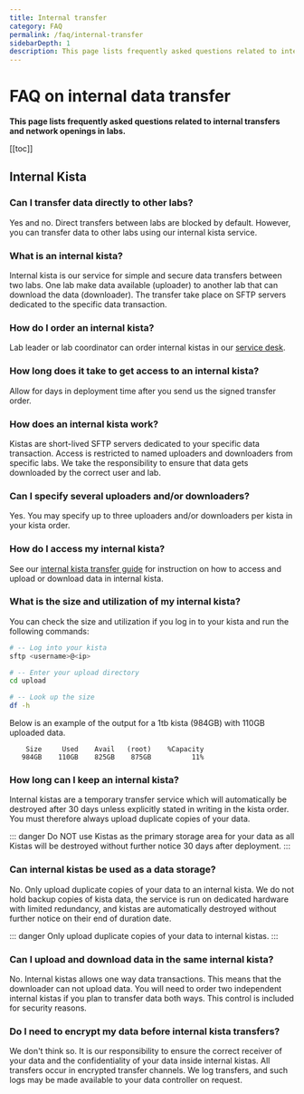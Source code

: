 ```yaml
---
title: Internal transfer
category: FAQ
permalink: /faq/internal-transfer
sidebarDepth: 1
description: This page lists frequently asked questions related to internal transfers and network openings in labs.
---
```


# FAQ on internal data transfer

**This page lists frequently asked questions related to internal transfers and network openings in labs.**

[[toc]]

## Internal Kista

### Can I transfer data directly to other labs?

Yes and no. Direct transfers between labs are blocked by default. However, you can transfer data to other labs using our internal kista service.

### What is an internal kista?

Internal kista is our service for simple and secure data transfers between two labs. One lab make data available (uploader) to another lab that can download the data (downloader). The transfer take place on SFTP servers dedicated to the specific data transaction.

### How do I order an internal kista?

Lab leader or lab coordinator can order internal kistas in our [service desk](/service-desk/lab-orders/#internal-kista).

### How long does it take to get access to an internal kista?

Allow for days in deployment time after you send us the signed transfer order.

### How does an internal kista work?

Kistas are short-lived SFTP servers dedicated to your specific data transaction. Access is restricted to named uploaders and downloaders from specific labs. We take the responsibility to ensure that data gets downloaded by the correct user and lab.

### Can I specify several uploaders and/or downloaders?

Yes. You may specify up to three uploaders and/or downloaders per kista in your kista order.

### How do I access my internal kista?

See our [internal kista transfer guide](/data-transfers/internal-kista/) for instruction on how to access and upload or download data in internal kista.

### What is the size and utilization of my internal kista?

You can check the size and utilization if you log in to your kista and run the following commands:

```bash
# -- Log into your kista
sftp <username>@<ip>

# -- Enter your upload directory
cd upload

# -- Look up the size
df -h
```

Below is an example of the output for a 1tb kista (984GB) with 110GB uploaded data.

```
    Size     Used    Avail   (root)    %Capacity
   984GB    110GB    825GB    875GB          11%
```

### How long can I keep an internal kista?

Internal kistas are a temporary transfer service which will automatically be destroyed after 30 days unless explicitly stated in writing in the kista order. You must therefore always upload duplicate copies of your data.

::: danger
Do NOT use Kistas as the primary storage area for your data as all Kistas will be destroyed without further notice 30 days after deployment.
:::

### Can internal kistas be used as a data storage?

No. Only upload duplicate copies of your data to an internal kista. We do not hold backup copies of kista data, the service is run on dedicated hardware with limited redundancy, and kistas are automatically destroyed without further notice on their end of duration date.

::: danger
Only upload duplicate copies of your data to internal kistas.
:::

### Can I upload and download data in the same internal kista?

No. Internal kistas allows one way data transactions. This means that the downloader can not upload data. You will need to order two independent internal kistas if you plan to transfer data both ways. This control is included for security reasons.

### Do I need to encrypt my data before internal kista transfers?

We don't think so. It is our responsibility to ensure the correct receiver of your data and the confidentiality of your data inside internal kistas. All transfers occur in encrypted transfer channels. We log transfers, and such logs may be made available to your data controller on request.
